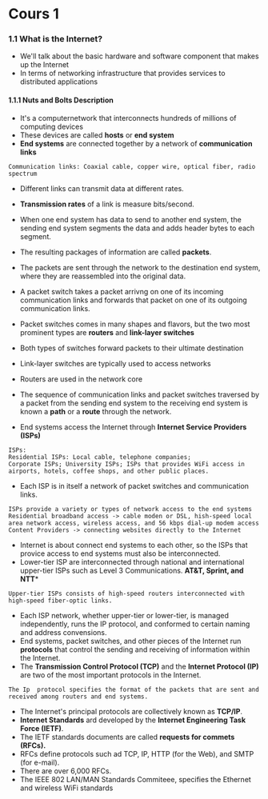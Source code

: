 # Cours 1

### 1.1 What is the Internet?
- We'll talk about the basic hardware and software component that makes up the Internet
- In terms of networking infrastructure that provides services to distributed applications

#### 1.1.1 Nuts and Bolts Description
- It's a computernetwork that interconnects hundreds of millions of computing devices
- These devices are called **hosts**  or **end system**
- **End systems** are connected together by a network of **communication links**

```
Communication links: Coaxial cable, copper wire, optical fiber, radio spectrum
```

- Different links can transmit data at different rates.
- **Transmission rates** of a link is measure bits/second.
- When one end system has data to send to another end system, the sending end system segments the data and adds header bytes to each segment. 
- The resulting packages of information are called **packets**. 
- The packets are sent through the network to the destination end system, where they are reassembled into the original data.

- A packet switch takes a packet arrivng on one of its incoming communication links and forwards that packet on one of its outgoing communication links. 
- Packet switches comes in many shapes and flavors, but the two most prominent types are **routers** and **link-layer switches**
- Both types of switches forward packets to their ultimate destination
- Link-layer switches are typically used to access networks
- Routers are used in the network core
- The sequence of communication links and packet switches traversed by a packet from the sending end system to the receiving end system is known a **path** or a **route** through the network.


- End systems access the Internet through **Internet Service Providers (ISPs)**

```
ISPs:
Residential ISPs: Local cable, telephone companies;
Corporate ISPs; University ISPs; ISPs that provides WiFi access in airports, hotels, coffee shops, and other public places.
```

- Each ISP is in itself a network of packet switches and communication links.

```
ISPs provide a variety or types of network access to the end systems
Residential broadband access -> cable moden or DSL, hish-speed local area network access, wireless access, and 56 kbps dial-up modem access
Content Providers -> connecting websites directly to the Internet
```

- Internet is about connect end systems to each other, so the ISPs that provice access to end systems must also be interconnected. 
- Lower-tier ISP are interconnected through national and international upper-tier ISPs such as Level 3 Communications. **AT&T, Sprint, and NTT***

```
Upper-tier ISPs consists of high-speed routers interconnected with high-speed fiber-optic links.
```

- Each ISP network, whether upper-tier or lower-tier, is managed independently, runs the IP protocol, and conformed to certain naming and address convensions.
- End systems, packet switches, and other pieces of the Internet run **protocols** that control the sending and receiving of information within the Internet.
- The **Transmission Control Protocol (TCP)** and the **Internet Protocol (IP)** are two of the most important protocols in the Internet.

```
The Ip  protocol specifies the format of the packets that are sent and received among routers and end systems.
```

- The Internet's principal protocols are collectively known as **TCP/IP**. 
- **Internet Standards** ard developed by the **Internet Engineering Task Force (IETF)**.
- The IETF standards documents are called **requests for commets (RFCs).**
- RFCs define protocols such ad TCP, IP, HTTP (for the Web), and SMTP (for e-mail). 
- There are over 6,000 RFCs.
- The IEEE 802 LAN/MAN Standards Commiteee, specifies the Ethernet and wireless WiFi standards



